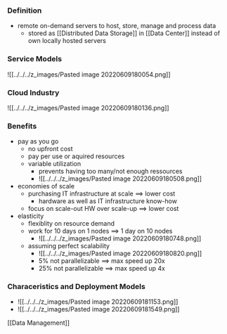 ### Definition
+ remote on-demand servers to host, store, manage and process data
	+ stored as [[Distributed Data Storage]] in [[Data Center]] instead of own locally hosted servers

### Service Models
![[../../../z_images/Pasted image 20220609180054.png]]

### Cloud Industry
![[../../../z_images/Pasted image 20220609180136.png]]

### Benefits
+ pay as you go
	+ no upfront cost
	+ pay per use or aquired resources
	+ variable utilization
		+ prevents having too many/not enough ressources
		+ ![[../../../z_images/Pasted image 20220609180508.png]]
+ economies of scale
	+ purchasing IT infrastructure at scale ==> lower cost
		+ hardware as well as IT infrastructure know-how
	+ focus on scale-out HW over scale-up ==> lower cost
+ elasticity
	+ flexiblity on resource demand
	+ work for 10 days on 1 nodes ==> 1 day on 10 nodes
		+ ![[../../../z_images/Pasted image 20220609180748.png]]
	+ assuming perfect scalability
		+ ![[../../../z_images/Pasted image 20220609180820.png]]
		+ 5% not parallelizable ==> max speed up 20x
		+ 25% not parallelizable ==> max speed up 4x

### Characeristics and Deployment Models
+ ![[../../../z_images/Pasted image 20220609181153.png]]
+  ![[../../../z_images/Pasted image 20220609181549.png]]



[[Data Management]]